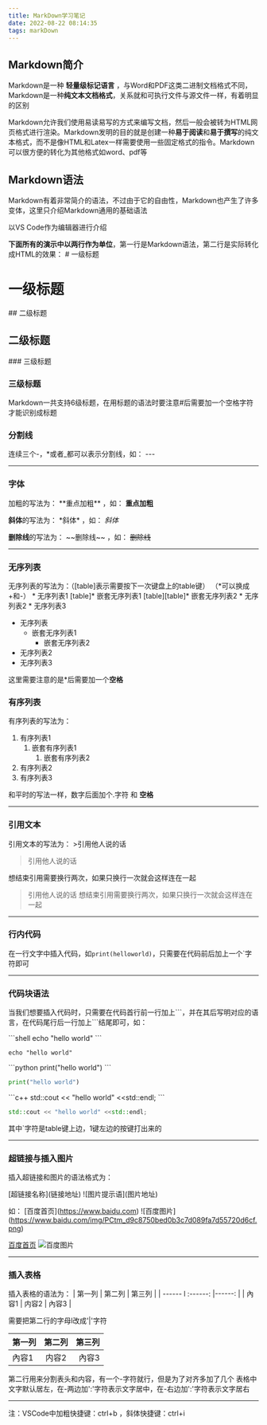 ```yaml
---
title: MarkDown学习笔记
date: 2022-08-22 08:14:35
tags: markDown
---
```


<!-- ## 本篇博客用来记录工作中常用的git指令 -->

## Markdown简介
<!-- more -->
Markdown是一种 **轻量级标记语言** ，与Word和PDF这类二进制文档格式不同，Markdown是一种**纯文本文档格式**，关系就和可执行文件与源文件一样，有着明显的区别

Markdown允许我们使用易读易写的方式来编写文档，然后一般会被转为HTML网页格式进行渲染。Markdown发明的目的就是创建一种**易于阅读**和**易于撰写**的纯文本格式，而不是像HTML和Latex一样需要使用一些固定格式的指令。Markdown可以很方便的转化为其他格式如word、pdf等

## Markdown语法
Markdown有着非常简介的语法，不过由于它的自由性，Markdown也产生了许多变体，这里只介绍Markdown通用的基础语法

以VS Code作为编辑器进行介绍

**下面所有的演示中以两行作为单位**，第一行是Markdown语法，第二行是实际转化成HTML的效果：
\# 一级标题
# 一级标题

\## 二级标题
## 二级标题

\### 三级标题
### 三级标题

Markdown一共支持6级标题，在用标题的语法时要注意#后需要加一个空格字符才能识别成标题

### 分割线
连续三个-，*或者_都可以表示分割线，如：
\-\-\-

---
### 字体
加粗的写法为：  \*\*重点加粗\*\* ，如：
**重点加粗**

**斜体**的写法为：  \*斜体\* ，如：
*斜体*

**删除线**的写法为：  \~\~删除线\~\~ ，如：
~~删除线~~

---

### 无序列表
无序列表的写法为：（[table]表示需要按下一次键盘上的table键）
（*可以换成+和-）
\* 无序列表1
[table]\* 嵌套无序列表1
[table][table]\* 嵌套无序列表2
\* 无序列表2
\* 无序列表3  
* 无序列表
  - 嵌套无序列表1
    +  嵌套无序列表2
* 无序列表2
* 无序列表3
  
这里需要注意的是\*后需要加一个**空格**


### 有序列表
有序列表的写法为：
1. 有序列表1
   1. 嵌套有序列表1
      1. 嵌套有序列表2
2. 有序列表2
3. 有序列表3

和平时的写法一样，数字后面加个.字符 和 **空格**

---
### 引用文本
引用文本的写法为：
\>引用他人说的话
>引用他人说的话

想结束引用需要换行两次，如果只换行一次就会这样连在一起
>引用他人说的话
想结束引用需要换行两次，如果只换行一次就会这样连在一起
---

### 行内代码

在一行文字中插入代码，如`print(helloworld)`，只需要在代码前后加上一个\`字符即可

---
### 代码块语法
当我们想要插入代码时，只需要在代码首行前一行加上\`\`\`，并在其后写明对应的语言，在代码尾行后一行加上\`\`\`结尾即可，如：

\```shell
echo "hello world"
\```

```shell
echo "hello world"
```

\```python
print("hello world")
\```

```python
print("hello world")
```

\```c++ 
std::cout << "hello world" <<std::endl;
\```

```c++
std::cout << "hello world" <<std::endl;
```
其中`字符是table键上边，1键左边的按键打出来的

---
### 超链接与插入图片
插入超链接和图片的语法格式为：

\[超链接名称](链接地址)
\!\[图片提示语](图片地址)

如：
\[百度首页\](https://www.baidu.com)
\!\[百度图片\](https://www.baidu.com/img/PCtm_d9c8750bed0b3c7d089fa7d55720d6cf.png)

[百度首页](https://www.baidu.com)
![百度图片](https://www.baidu.com/img/PCtm_d9c8750bed0b3c7d089fa7d55720d6cf.png)

---
### 插入表格
插入表格的语法为：
| 第一列 | 第二列 | 第三列 |
| \-\-\-\-\-\- l :\-\-\-\-\-\-: |\-\-\-\-\-\-: |
| 內容1  | 内容2  | 內容3  |

需要把第二行的字母l改成'|'字符

| 第一列 | 第二列 | 第三列 |
| ------ | :----: | -----: |
| 內容1  | 内容2  |  內容3 |

第二行用来分割表头和内容，有一个-字符就行，但是为了对齐多加了几个
表格中文字默认居左，在-两边加':'字符表示文字居中，在-右边加':'字符表示文字居右

---
注：VSCode中加粗快捷键：ctrl+b ，斜体快捷键：ctrl+i
<!-- 一级标题
=======
二级标题
---- -->
<!-- \$f(x) = sin(x) + 12\$
$f(x) = sin(x) + 12$ -->